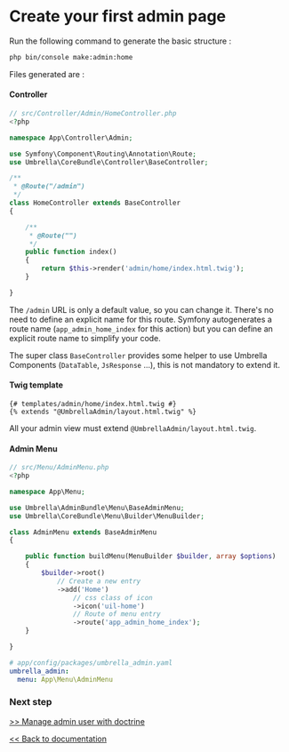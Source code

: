 # Create your first admin page

Run the following command to generate the basic structure :
```bash
php bin/console make:admin:home
```
Files generated are :

#### Controller 
```php
// src/Controller/Admin/HomeController.php
<?php

namespace App\Controller\Admin;

use Symfony\Component\Routing\Annotation\Route;
use Umbrella\CoreBundle\Controller\BaseController;

/**
 * @Route("/admin")
 */
class HomeController extends BaseController
{

    /**
     * @Route("")
     */
    public function index()
    {
        return $this->render('admin/home/index.html.twig');
    }

}
```
The `/admin` URL is only a default value, so you can change it. 
There's no need to define an explicit name for this route. Symfony autogenerates a route name (`app_admin_home_index` for this action) but you can define an explicit route name to simplify your code.

The super class `BaseController` provides some helper to use Umbrella Components (`DataTable`, `JsResponse` ...), this is not mandatory to extend it.


#### Twig template
```twig
{# templates/admin/home/index.html.twig #}
{% extends "@UmbrellaAdmin/layout.html.twig" %}
```
All your admin view must extend `@UmbrellaAdmin/layout.html.twig`.

#### Admin Menu 
```php
// src/Menu/AdminMenu.php
<?php

namespace App\Menu;

use Umbrella\AdminBundle\Menu\BaseAdminMenu;
use Umbrella\CoreBundle\Menu\Builder\MenuBuilder;

class AdminMenu extends BaseAdminMenu
{

    public function buildMenu(MenuBuilder $builder, array $options)
    {
        $builder->root()
            // Create a new entry
            ->add('Home')
                // css class of icon
                ->icon('uil-home')
                // Route of menu entry
                ->route('app_admin_home_index');
    }

}
```

```yaml
# app/config/packages/umbrella_admin.yaml
umbrella_admin:
  menu: App\Menu\AdminMenu
```


### Next step 
[>> Manage admin user with doctrine](manage_user_with_doctrine.md)

[<< Back to documentation](/docs)
